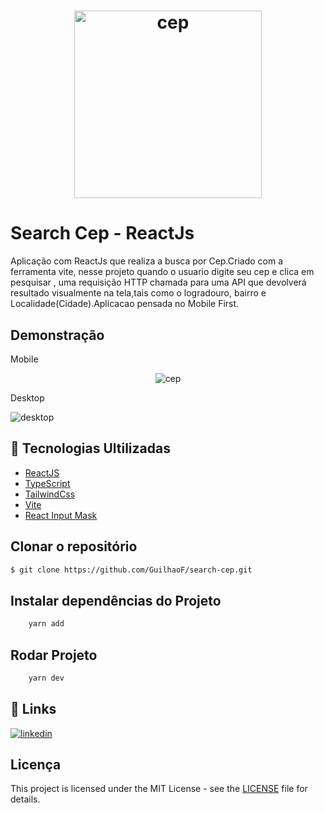 <h1 align="center">
  <img alt="cep" title="search-cep" width="300px"  src="https://img.icons8.com/cute-clipart/100/null/address.png" />
</h1>

# Search Cep - ReactJs

Aplicação com ReactJs que realiza a busca por Cep.Criado com a ferramenta vite,
nesse projeto quando o usuario digite seu cep e clica em pesquisar , uma requisição HTTP chamada para uma API que devolverá resultado visualmente na tela,tais como o logradouro, bairro e Localidade(Cidade).Aplicacao pensada no Mobile First.

## Demonstração

Mobile

<p align="center"> 
 <img src="https://user-images.githubusercontent.com/67026555/206862728-35ba6c49-938f-4d20-baa7-8e871a9dca34.png" alt="cep"/>
</p>

Desktop

![desktop](https://user-images.githubusercontent.com/67026555/206862777-7c498d66-0ec5-4bd4-936d-fe26d09a3bd1.png)

## 🚀 Tecnologias Ultilizadas

- [ReactJS](https://reactjs.org/)
- [TypeScript](https://www.typescriptlang.org/)
- [TailwindCss](https://tailwindcss.com/)
- [Vite](https://vitejs.dev/guide/)
- [React Input Mask](https://www.npmjs.com/package/react-input-mask#examples)

## Clonar o repositório

```bash
$ git clone https://github.com/GuilhaoF/search-cep.git
```

## Instalar dependências do Projeto

```bash
    yarn add
```

## Rodar Projeto

```bash
    yarn dev
```

## 🔗 Links

[![linkedin](https://img.shields.io/badge/linkedin-0A66C2?style=for-the-badge&logo=linkedin&logoColor=white)](https://www.linkedin.com/in/luis-felipe-silv/)

## Licença

This project is licensed under the MIT License - see the [LICENSE](LICENSE) file for details.

